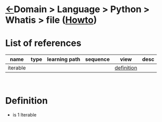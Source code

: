 <head><link rel="stylesheet" href="../../../../md.css"/><script src="../../../../md.js"></script></head>

[//]: #(Reference)
[Repo_Readme]:   ../list/object_list.md
[Item_Howto]:    ../howto/file_howto.md

[Iterable_Whatis]:  ../whatis/iterable_whatis.md 

# [&larr;][Repo_Readme]Domain > Language > Python > Whatis > file ([Howto][Item_Howto])



# List of references
|name|type|learning path|sequence|view|desc|
|-|-|-|-|-|-|
|iterable||||[definition][Iterable_Whatis]||
<br>

# Definition
- is 1 Iterable
